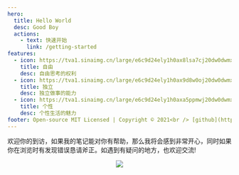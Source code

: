 ```yaml
---
hero:
  title: Hello World
  desc: Good Boy
  actions:
    - text: 快速开始
      link: /getting-started
features:
  - icon: https://tva1.sinaimg.cn/large/e6c9d24ely1h0ax8lsa7cj20dw0dwmxi.jpg
    title: 自由
    desc: 自由思考的权利
  - icon: https://tva1.sinaimg.cn/large/e6c9d24ely1h0ax9d8w0oj20dw0dwmxf.jpg
    title: 独立
    desc: 独立做事的能力
  - icon: https://tva1.sinaimg.cn/large/e6c9d24ely1h0axa5ppmwj20dw0dwmxi.jpg
    title: 个性
    desc: 个性生活的魅力
footer: Open-source MIT Licensed | Copyright © 2021<br /> [github](https://github.com/liuguang2016)
---
```


欢迎你的到访，如果我的笔记能对你有帮助，那么我将会感到非常开心，同时如果你在浏览时有发现错误恳请斧正。如遇到有疑问的地方，也欢迎交流!

<center><img src="https://tva1.sinaimg.cn/large/e6c9d24ely1h0axd35cq7j20by0bywf0.jpg" /></center>
